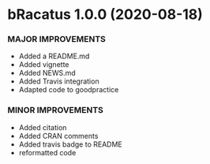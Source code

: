 bRacatus 1.0.0 (2020-08-18)
=========================

### MAJOR IMPROVEMENTS
  * Added a README.md
  * Added vignette
  * Added NEWS.md
  * Added Travis integration
  * Adapted code to goodpractice
  
  
### MINOR IMPROVEMENTS
  * Added citation
  * Added CRAN comments
  * Added travis badge to README
  * reformatted code
  
